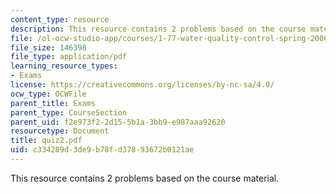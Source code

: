 ```yaml
---
content_type: resource
description: This resource contains 2 problems based on the course material.
file: /ol-ocw-studio-app/courses/1-77-water-quality-control-spring-2006/c334289d3de9b78fd37893672b0121ae_quiz2.pdf
file_size: 146398
file_type: application/pdf
learning_resource_types:
- Exams
license: https://creativecommons.org/licenses/by-nc-sa/4.0/
ocw_type: OCWFile
parent_title: Exams
parent_type: CourseSection
parent_uid: f2e973f2-2d15-5b1a-3bb9-e987aaa92620
resourcetype: Document
title: quiz2.pdf
uid: c334289d-3de9-b78f-d378-93672b0121ae
---
```

This resource contains 2 problems based on the course material.